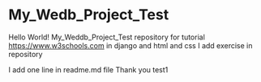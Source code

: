# My_Wedb_Project_Test
Hello World!
My_Weddb_Project_Test repository for tutorial https://www.w3schools.com in django and html and css 
I add exercise in repository

I add one line in readme.md file
Thank you
test1
